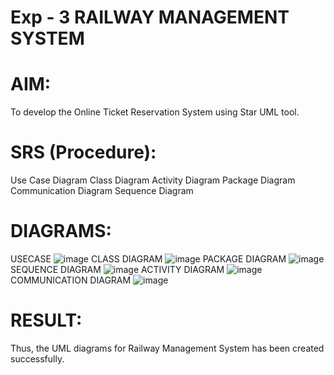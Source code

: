 # Exp - 3 RAILWAY MANAGEMENT SYSTEM

# AIM:
To develop the Online Ticket Reservation System using Star UML tool.
# SRS (Procedure):
Use Case Diagram Class Diagram Activity Diagram Package Diagram Communication Diagram Sequence Diagram
# DIAGRAMS:
USECASE
![image](https://github.com/user-attachments/assets/c051d05e-fc66-4813-98e3-505c4dabfcb5)
CLASS DIAGRAM
![image](https://github.com/user-attachments/assets/f9042280-112b-44b7-b305-148bd33dbbe7)
PACKAGE DIAGRAM
![image](https://github.com/user-attachments/assets/d5c63b60-1bca-42f9-a0d4-476beea93ce0)
SEQUENCE DIAGRAM
![image](https://github.com/user-attachments/assets/5191f429-c31f-42b4-83f9-ab85fafb3ee6)
ACTIVITY DIAGRAM
![image](https://github.com/user-attachments/assets/1d7b1129-e4bb-4357-b85f-6fac0126c524)
COMMUNICATION DIAGRAM
![image](https://github.com/user-attachments/assets/b2c1d6c1-e139-4116-88de-61cf295a7677)
# RESULT:
Thus, the UML diagrams for Railway Management System has been created successfully.
